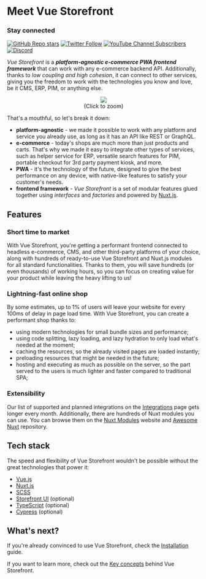 # Meet Vue Storefront

### Stay connected

[![GitHub Repo stars](https://img.shields.io/github/stars/vuestorefront/vue-storefront?style=social)](https://github.com/vuestorefront/vue-storefront)
[![Twitter Follow](https://img.shields.io/twitter/follow/vuestorefront?style=social)](https://twitter.com/vuestorefront)
[![YouTube Channel Subscribers](https://img.shields.io/youtube/channel/subscribers/UCkm1F3Cglty3CE1QwKQUhhg?style=social)](https://www.youtube.com/c/VueStorefront)
[![Discord](https://img.shields.io/discord/770285988244750366?label=join%20discord&logo=Discord&logoColor=white)](https://discord.vuestorefront.io)

_Vue Storefront_ is a ___platform-agnostic e-commerce PWA frontend framework___ that can work with any e-commerce backend API. Additionally, thanks to _low coupling and high cohesion_, it can connect to other services, giving you the freedom to work with the technologies you know and love, be it CMS, ERP, PIM, or anything else.

<figure style="text-align: center">
  <img src="./images/high-level-architecture.png" style="max-height: 500px" />
  <figcaption style="font-size: 0.9rem">(Click to zoom)</figcaption>
</figure>

That's a mouthful, so let's break it down:
 - __platform-agnostic__ - we made it possible to work with any platform and service you already use, as long as it has an API like REST or GraphQL.
 - __e-commerce__ - today's shops are much more than just products and carts. That's why we made it easy to integrate other types of services, such as helper service for ERP, versatile search features for PIM, portable checkout for 3rd party payment kiosk, and more.
 - __PWA__ - it's the technology of the future, designed to give the best performance on any device, with native-like features to satisfy your customer's needs.
 - __frontend framework__ - _Vue Storefront_ is a set of modular features glued together using _interfaces_ and _factories_ and powered by [Nuxt.js](https://nuxtjs.org/).

## Features

### Short time to market

With Vue Storefront, you're getting a performant frontend connected to headless e-commerce, CMS, and other third-party platforms of your choice, along with hundreds of ready-to-use Vue Storefront and Nuxt.js modules for all standard functionalities. Thanks to them, you will save hundreds (or even thousands) of working hours, so you can focus on creating value for your product while leaving the heavy lifting to us!

### Lightning-fast online shop

By some estimates, up to 1% of users will leave your website for every 100ms of delay in page load time. With Vue Storefront, you can create a performant shop thanks to:
- using modern technologies for small bundle sizes and performance;
- using code splitting, lazy loading, and lazy hydration to only load what's needed at the moment;
- caching the resources, so the already visited pages are loaded instantly;
- preloading resources that might be needed in the future;
- hosting and executing as much as possible on the server, so the part served to the users is much lighter and faster compared to traditional SPA;

### Extensibility

Our list of supported and planned integrations on the [Integrations](./integrations) page gets longer every month. Additionally, there are hundreds of Nuxt modules you can use. You can browse them on the [Nuxt Modules](https://modules.nuxtjs.org/) website and [Awesome Nuxt](https://github.com/nuxt-community/awesome-nuxt) repository.

## Tech stack

The speed and flexibility of Vue Storefront wouldn't be possible without the great technologies that power it:

- [Vue.js](https://vuejs.org/v2/guide/)
- [Nuxt.js](https://nuxtjs.org/guide)
- [SCSS](https://sass-lang.com/)
- [Storefront UI](https://www.storefrontui.io/) (optional)
- [TypeScript](https://www.typescriptlang.org/docs/home) (optional)
- [Cypress](https://www.cypress.io/) (optional)

## What's next?

If you're already convinced to use Vue Storefront, check the [Installation](./general/installation.html) guide.

If you want to learn more, check out the [Key concepts](./general/key-concepts.html) behind Vue Storefront.
